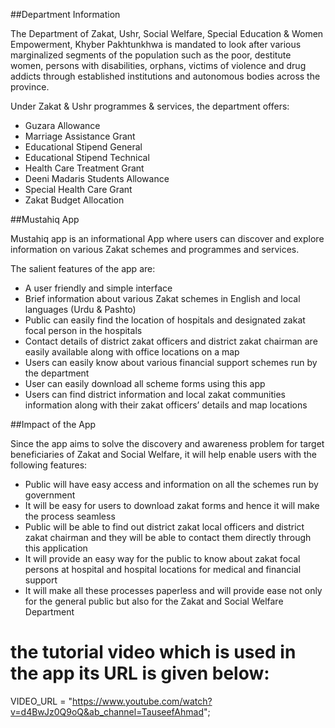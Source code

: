 ##Department Information

The Department of Zakat, Ushr, Social Welfare, Special Education & Women Empowerment, Khyber Pakhtunkhwa is mandated to look after various marginalized segments of the population such as the poor, destitute women, persons with disabilities, orphans, victims of violence and drug addicts through established institutions and autonomous bodies across the province.


Under Zakat & Ushr programmes & services, the department offers: 

* Guzara Allowance
* Marriage Assistance Grant
* Educational Stipend General
* Educational Stipend Technical
* Health Care Treatment Grant
* Deeni Madaris Students Allowance
* Special Health Care Grant
* Zakat Budget Allocation


##Mustahiq App

Mustahiq app is an informational App where users can discover and explore information on various Zakat schemes and programmes and services. 

The salient features of the app are: 

* A user friendly and simple interface
* Brief information about various Zakat schemes in English and local languages (Urdu & Pashto)
* Public can easily find the location of hospitals and designated zakat focal person in the hospitals
* Contact details of district zakat officers and district zakat chairman are easily available along with office locations on a map
* Users can easily know about various financial support schemes run by the department
* User can easily download all scheme forms using this app
* Users can find district information and local zakat communities information along with their zakat officers’ details and map locations


##Impact of the App

Since the app aims to solve the discovery and awareness problem for target beneficiaries of Zakat and Social Welfare, it will help enable users with the following features: 

* Public will have easy access and information on all the schemes run by government
* It will be easy for users to download zakat forms and hence it will make the process seamless
* Public will be able to find out district zakat local officers and district zakat chairman and they will be able to contact them directly through this application
* It will provide an easy way for the public to know about zakat focal persons at hospital and hospital locations for medical and financial support
* It will make all these processes paperless and will provide ease not only for the general public but also for the Zakat and Social Welfare Department


# the tutorial video which is used in the app its URL is given below: 
VIDEO_URL = "https://www.youtube.com/watch?v=d4BwJz0Q9oQ&ab_channel=TauseefAhmad";
